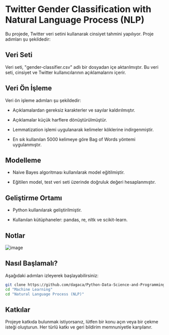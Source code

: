 # Twitter Gender Classification with Natural Language Process (NLP)

Bu projede, Twitter veri setini kullanarak cinsiyet tahmini yapılıyor. Proje adımları şu şekildedir:



## Veri Seti

Veri seti, "gender-classifier.csv" adlı bir dosyadan içe aktarılmıştır. Bu veri seti, cinsiyet ve Twitter kullanıcılarının açıklamalarını içerir.



## Veri Ön İşleme

Veri ön işleme adımları şu şekildedir:

- Açıklamalardan gereksiz karakterler ve sayılar kaldırılmıştır.

- Açıklamalar küçük harflere dönüştürülmüştür.

- Lemmatization işlemi uygulanarak kelimeler köklerine indirgenmiştir.

- En sık kullanılan 5000 kelimeye göre Bag of Words yöntemi uygulanmıştır.



## Modelleme

- Naive Bayes algoritması kullanılarak model eğitilmiştir.

- Eğitilen model, test veri seti üzerinde doğruluk değeri hesaplanmıştır.



## Geliştirme Ortamı

- Python kullanılarak geliştirilmiştir.

- Kullanılan kütüphaneler: pandas, re, nltk ve scikit-learn.



## Notlar


![image](https://github.com/dagaca/Python-Data-Science-and-Programming/assets/80363244/9e1b650a-63be-47c5-b4ab-6b0abfb60817)




## Nasıl Başlamalı?
Aşağıdaki adımları izleyerek başlayabilirsiniz:

```bash
git clone https://github.com/dagaca/Python-Data-Science-and-Programming.git
cd "Machine Learning"
cd "Natural Language Process (NLP)"
```


## Katkılar
Projeye katkıda bulunmak istiyorsanız, lütfen bir konu açın veya bir çekme isteği oluşturun. Her türlü katkı ve geri bildirim memnuniyetle karşılanır.
